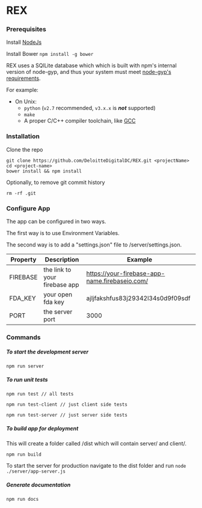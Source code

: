 REX
=================

### Prerequisites

Install [NodeJs](https://nodejs.org/)

Install Bower ```npm install -g bower```

REX uses a SQlLite database which which is built with npm's internal version of node-gyp, and thus your system must meet [node-gyp's requirements](https://github.com/TooTallNate/node-gyp#installation).

For example:
  * On Unix:
    * `python` (`v2.7` recommended, `v3.x.x` is __*not*__ supported)
    * `make`
    * A proper C/C++ compiler toolchain, like [GCC](https://gcc.gnu.org)
    
### Installation

Clone the repo

```
git clone https://github.com/DeloitteDigitalDC/REX.git <projectName>
cd <project-name>
bower install && npm install
```

Optionally, to remove git commit history

```
rm -rf .git
```

### Configure App

The app can be configured in two ways. 

The first way is to use Environment Variables.

The second way is to add a "settings.json" file to /server/settings.json.

Property      | Description                   | Example
------------- | ----------------------------- | ----------------------------------------------
FIREBASE      | the link to your firebase app | https://your-firebase-app-name.firebaseio.com/
FDA_KEY       | your open fda key             | ajljfakshfus83j29342l34s0d9f09sdf
PORT          | the server port               | 3000


### Commands

##### To start the development server

```
npm run server
```

##### To run unit tests

```
npm run test // all tests
```

```
npm run test-client // just client side tests
```

```
npm run test-server // just server side tests
```

##### To build app for deployment

This will create a folder called /dist which will contain server/ and client/.

```
npm run build
```

To start the server for production navigate to the dist folder and run ```node ./server/app-server.js```

##### Generate documentation

```
npm run docs
```